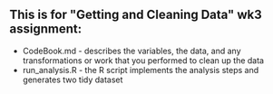 ## This is for "Getting and Cleaning Data" wk3 assignment:

* CodeBook.md - describes the variables, the data, and any transformations or work that you performed to clean up the data 
* run_analysis.R - the R script implements the analysis steps and generates two tidy dataset